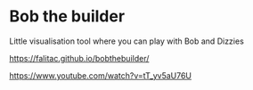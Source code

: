 # Bob the builder

Little visualisation tool where you can play with Bob and Dizzies

https://falitac.github.io/bobthebuilder/

https://www.youtube.com/watch?v=tT_yv5aU76U
